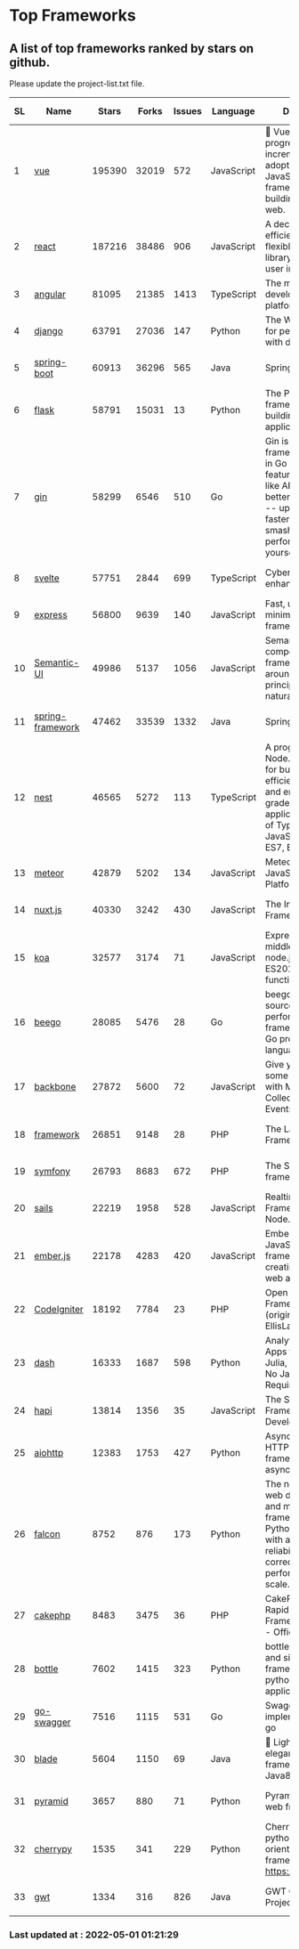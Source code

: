 # Top Frameworks
## A list of top frameworks ranked by stars on github.  
Please update the project-list.txt file.

| SL| Name  | Stars| Forks| Issues | Language | Description | Last Commit |
| --| ------| -----| ---- | ------ | -------- | ----------- | ----------- |
| 1 | [vue](https://github.com/vuejs/vue) | 195390 | 32019 | 572 | JavaScript | 🖖 Vue.js is a progressive, incrementally-adoptable JavaScript framework for building UI on the web. | 2022-02-22 18:38:12 |
| 2 | [react](https://github.com/facebook/react) | 187216 | 38486 | 906 | JavaScript | A declarative, efficient, and flexible JavaScript library for building user interfaces. | 2022-04-28 19:05:41 |
| 3 | [angular](https://github.com/angular/angular) | 81095 | 21385 | 1413 | TypeScript | The modern web developer’s platform | 2022-04-29 21:19:16 |
| 4 | [django](https://github.com/django/django) | 63791 | 27036 | 147 | Python | The Web framework for perfectionists with deadlines. | 2022-04-29 19:43:55 |
| 5 | [spring-boot](https://github.com/spring-projects/spring-boot) | 60913 | 36296 | 565 | Java | Spring Boot | 2022-04-29 13:32:23 |
| 6 | [flask](https://github.com/pallets/flask) | 58791 | 15031 | 13 | Python | The Python micro framework for building web applications. | 2022-04-28 17:48:05 |
| 7 | [gin](https://github.com/gin-gonic/gin) | 58299 | 6546 | 510 | Go | Gin is a HTTP web framework written in Go (Golang). It features a Martini-like API with much better performance -- up to 40 times faster. If you need smashing performance, get yourself some Gin. | 2022-04-26 00:51:13 |
| 8 | [svelte](https://github.com/sveltejs/svelte) | 57751 | 2844 | 699 | TypeScript | Cybernetically enhanced web apps | 2022-04-30 18:38:56 |
| 9 | [express](https://github.com/expressjs/express) | 56800 | 9639 | 140 | JavaScript | Fast, unopinionated, minimalist web framework for node. | 2022-04-29 19:32:26 |
| 10 | [Semantic-UI](https://github.com/Semantic-Org/Semantic-UI) | 49986 | 5137 | 1056 | JavaScript | Semantic is a UI component framework based around useful principles from natural language. | 2018-10-21 20:59:02 |
| 11 | [spring-framework](https://github.com/spring-projects/spring-framework) | 47462 | 33539 | 1332 | Java | Spring Framework | 2022-04-29 10:40:53 |
| 12 | [nest](https://github.com/nestjs/nest) | 46565 | 5272 | 113 | TypeScript | A progressive Node.js framework for building efficient, scalable, and enterprise-grade server-side applications on top of TypeScript & JavaScript (ES6, ES7, ES8) 🚀 | 2022-04-22 06:59:58 |
| 13 | [meteor](https://github.com/meteor/meteor) | 42879 | 5202 | 134 | JavaScript | Meteor, the JavaScript App Platform | 2022-04-28 14:09:54 |
| 14 | [nuxt.js](https://github.com/nuxt/nuxt.js) | 40330 | 3242 | 430 | JavaScript | The Intuitive Vue(2) Framework | 2021-12-17 13:20:07 |
| 15 | [koa](https://github.com/koajs/koa) | 32577 | 3174 | 71 | JavaScript | Expressive middleware for node.js using ES2017 async functions | 2022-04-06 16:09:57 |
| 16 | [beego](https://github.com/beego/beego) | 28085 | 5476 | 28 | Go | beego is an open-source, high-performance web framework for the Go programming language. | 2022-04-29 03:55:21 |
| 17 | [backbone](https://github.com/jashkenas/backbone) | 27872 | 5600 | 72 | JavaScript | Give your JS App some Backbone with Models, Views, Collections, and Events | 2022-04-26 12:19:45 |
| 18 | [framework](https://github.com/laravel/framework) | 26851 | 9148 | 28 | PHP | The Laravel Framework. | 2022-04-29 13:55:13 |
| 19 | [symfony](https://github.com/symfony/symfony) | 26793 | 8683 | 672 | PHP | The Symfony PHP framework | 2022-04-30 17:16:07 |
| 20 | [sails](https://github.com/balderdashy/sails) | 22219 | 1958 | 528 | JavaScript | Realtime MVC Framework for Node.js | 2022-03-19 01:23:36 |
| 21 | [ember.js](https://github.com/emberjs/ember.js) | 22178 | 4283 | 420 | JavaScript | Ember.js - A JavaScript framework for creating ambitious web applications | 2022-04-28 16:23:03 |
| 22 | [CodeIgniter](https://github.com/bcit-ci/CodeIgniter) | 18192 | 7784 | 23 | PHP | Open Source PHP Framework (originally from EllisLab) | 2022-03-03 13:29:55 |
| 23 | [dash](https://github.com/plotly/dash) | 16333 | 1687 | 598 | Python | Analytical Web Apps for Python, R, Julia, and Jupyter. No JavaScript Required. | 2022-04-28 18:56:17 |
| 24 | [hapi](https://github.com/hapijs/hapi) | 13814 | 1356 | 35 | JavaScript | The Simple, Secure Framework Developers Trust | 2022-04-29 14:13:00 |
| 25 | [aiohttp](https://github.com/aio-libs/aiohttp) | 12383 | 1753 | 427 | Python | Asynchronous HTTP client/server framework for asyncio and Python | 2022-04-25 19:30:03 |
| 26 | [falcon](https://github.com/falconry/falcon) | 8752 | 876 | 173 | Python | The no-nonsense web data plane API and microservices framework for Python developers, with a focus on reliability, correctness, and performance at scale. | 2022-04-09 10:56:54 |
| 27 | [cakephp](https://github.com/cakephp/cakephp) | 8483 | 3475 | 36 | PHP | CakePHP: The Rapid Development Framework for PHP - Official Repository | 2022-04-30 21:34:17 |
| 28 | [bottle](https://github.com/bottlepy/bottle) | 7602 | 1415 | 323 | Python | bottle.py is a fast and simple micro-framework for python web-applications. | 2022-03-01 21:05:57 |
| 29 | [go-swagger](https://github.com/go-swagger/go-swagger) | 7516 | 1115 | 531 | Go | Swagger 2.0 implementation for go | 2022-04-20 19:44:32 |
| 30 | [blade](https://github.com/lets-blade/blade) | 5604 | 1150 | 69 | Java | :rocket: Lightning fast and elegant mvc framework for Java8 | 2020-03-22 13:39:23 |
| 31 | [pyramid](https://github.com/Pylons/pyramid) | 3657 | 880 | 71 | Python | Pyramid - A Python web framework | 2022-03-13 22:49:13 |
| 32 | [cherrypy](https://github.com/cherrypy/cherrypy) | 1535 | 341 | 229 | Python | CherryPy is a pythonic, object-oriented HTTP framework.      https://cherrypy.dev | 2022-03-13 22:31:07 |
| 33 | [gwt](https://github.com/gwtproject/gwt) | 1334 | 316 | 826 | Java | GWT Open Source Project | 2022-04-24 18:39:53 |

### Last updated at : 2022-05-01 01:21:29
